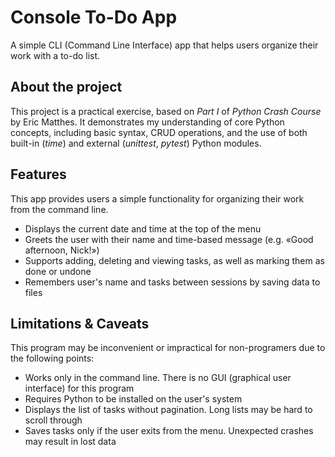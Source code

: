 # Console To-Do App
A simple CLI (Command Line Interface) app that helps users organize their work with a to-do list. 

## About the project
This project is a practical exercise, based on *Part I* of *Python Crash Course* by Eric Matthes. It demonstrates my understanding of core Python concepts, including basic syntax, CRUD operations, and the use of both built-in (*time*) and external (*unittest*, *pytest*) Python modules.

## Features
This app provides users a simple functionality for organizing their work from the command line.
- Displays the current date and time at the top of the menu
- Greets the user with their name and time-based message (e.g. «Good afternoon, Nick!»)
- Supports adding, deleting and viewing tasks, as well as marking them as done or undone
- Remembers user's name and tasks between sessions by saving data to files

## Limitations & Caveats
This program may be inconvenient or impractical for non-programers due to the following points:
- Works only in the command line. There is no GUI (graphical user interface) for this program
- Requires Python to be installed on the user's system
- Displays the list of tasks without pagination. Long lists may be hard to scroll through
- Saves tasks only if the user exits from the menu. Unexpected crashes may result in lost data
